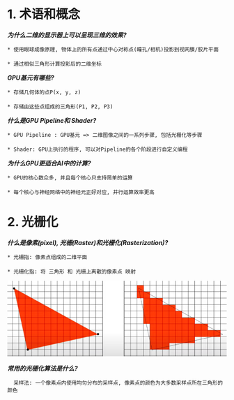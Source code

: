 # 1. 术语和概念

***为什么二维的显示器上可以呈现三维的效果?***

```
* 使用眼球成像原理, 物体上的所有点通过中心对称点(瞳孔/相机)投影到视网膜/胶片平面

* 通过相似三角形计算投影后的二维坐标
```

***GPU基元有哪些?***

```
* 存储几何体的点P(x, y, z)

* 存储由这些点组成的三角形(P1, P2, P3)
```

***什么是GPU Pipeline和 Shader?***

```
* GPU Pipeline : GPU基元 => 二维图像之间的一系列步骤, 包括光栅化等步骤

* Shader: GPU上执行的程序, 可以对Pipeline的各个阶段进行自定义编程
```

***为什么GPU更适合AI中的计算?***

```
* GPU的核心数众多, 并且每个核心只支持简单的运算

* 每个核心与神经网络中的神经元正好对应, 并行运算效率更高
```

# 2. 光栅化

***什么是像素(pixel), 光栅(Raster)和光栅化(Rasterization)?***

```
* 光栅指: 像素点组成的二维平面

* 光栅化指: 将 三角形 和 光栅上离散的像素点 映射
```

![1698825606661](image/computer-graphics/1698825606661.png)

***常用的光栅化算法是什么?***

```
  采样法: 一个像素点内使用均匀分布的采样点, 像素点的颜色为大多数采样点所在三角形的颜色
```
